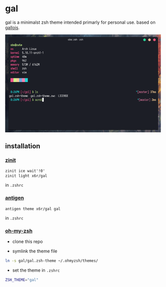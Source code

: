 # gal

gal is a minimalst zsh theme intended primarly for personal use. based on [gallois](https://github.com/ohmyzsh/ohmyzsh/blob/master/themes/gallois.zsh-theme).

![scrot](./assets/scrot.png)

## installation

### [zinit](https://github.com/zdharma-continuum/zinit)

```
zinit ice wait'!0'
zinit light x6r/gal
```

in `.zshrc`

### [antigen](https://github.com/zsh-users/antigen)

```
antigen theme x6r/gal gal
```

in `.zshrc`

### [oh-my-zsh](https://github.com/ohmyzsh/ohmyzsh)

- clone this repo

- symlink the theme file

```sh
ln -s gal/gal.zsh-theme ~/.ohmyzsh/themes/
```

- set the theme in `.zshrc`

```sh
ZSH_THEME="gal"
```
